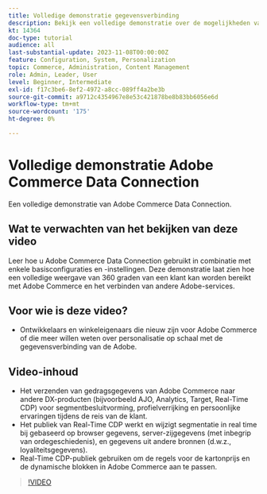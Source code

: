 ```yaml
---
title: Volledige demonstratie gegevensverbinding
description: Bekijk een volledige demonstratie over de mogelijkheden van Adobe Commerce Data Connection
kt: 14364
doc-type: tutorial
audience: all
last-substantial-update: 2023-11-08T00:00:00Z
feature: Configuration, System, Personalization
topic: Commerce, Administration, Content Management
role: Admin, Leader, User
level: Beginner, Intermediate
exl-id: f17c3be6-8ef2-4972-a8cc-089ff4a2be3b
source-git-commit: a9712c4354967e8e53c421878be8b83bb6056e6d
workflow-type: tm+mt
source-wordcount: '175'
ht-degree: 0%

---
```


# Volledige demonstratie Adobe Commerce Data Connection

Een volledige demonstratie van Adobe Commerce Data Connection.

## Wat te verwachten van het bekijken van deze video

Leer hoe u Adobe Commerce Data Connection gebruikt in combinatie met enkele basisconfiguraties en -instellingen. Deze demonstratie laat zien hoe een volledige weergave van 360 graden van een klant kan worden bereikt met Adobe Commerce en het verbinden van andere Adobe-services.

## Voor wie is deze video?

* Ontwikkelaars en winkeleigenaars die nieuw zijn voor Adobe Commerce of die meer willen weten over personalisatie op schaal met de gegevensverbinding van de Adobe.

## Video-inhoud

* Het verzenden van gedragsgegevens van Adobe Commerce naar andere DX-producten (bijvoorbeeld AJO, Analytics, Target, Real-Time CDP) voor segmentbesluitvorming, profielverrijking en persoonlijke ervaringen tijdens de reis van de klant.
* Het publiek van Real-Time CDP werkt en wijzigt segmentatie in real time bij gebaseerd op browser gegevens, server-zijgegevens (met inbegrip van ordegeschiedenis), en gegevens uit andere bronnen (d.w.z., loyaliteitsgegevens).
* Real-Time CDP-publiek gebruiken om de regels voor de kartonprijs en de dynamische blokken in Adobe Commerce aan te passen.

>[!VIDEO](https://video.tv.adobe.com/v/3425591?learn=on)
